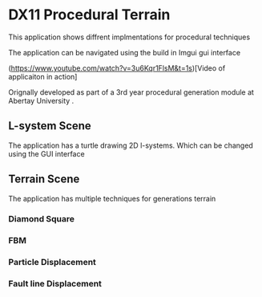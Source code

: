 # DX11 Procedural Terrain


This application shows diffrent implmentations for procedural techniques 

The application can be navigated using the build in Imgui gui interface

(https://www.youtube.com/watch?v=3u6Kqr1FlsM&t=1s)[Video of applicaiton in action]

Orignally developed as part of a 3rd year procedural generation module at Abertay University . 

## L-system Scene

The application has a turtle drawing 2D l-systems. Which can be changed using the GUI interface

## Terrain Scene

The application has multiple techniques for generations terrain

### Diamond Square 


### FBM


### Particle Displacement  

### Fault line Displacement


